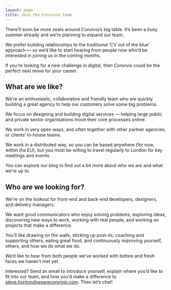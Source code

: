 ```yaml
---
layout: page
title: Join the Convivio team
---
```


There’ll soon be more seats around Convivio’s big table. It’s been a busy summer already and we’re planning to expand our team.

We prefer building relationships to the traditional ‘CV out of the blue’ approach — so we’d like to start hearing from people now who’d be interested in joining us in the coming months.

If you’re looking for a new challenge in digital, then Convivio could be the perfect next move for your career.

## What are we like?

We’re an enthusiastic, collaborative and friendly team who are quickly building a great agency to help our customers solve some big problems.

We focus on designing and building digital services — helping large public and private sector organisations move their core processes online.

We work in very open ways, and often together with other partner agencies, or clients’ in-house teams.

We work in a distributed way, so you can be based anywhere (for now, within the EU), but you must be willing to travel regularly to London for key meetings and events.

You can explore our blog to find out a bit more about who we are and what we’re up to.

## Who are we looking for?

We're on the lookout for front-end and back-end developers, designers, and delivery managers.

We want good communicators who enjoy solving problems, exploring ideas, discovering new ways to work, working with real people, and working on projects that make a difference.

You’ll like drawing on the walls, sticking up post-its, coaching and supporting others, eating great food, and continuously improving yourself, others, and how we do what we do.

We’d like to hear from both people we’ve worked with before and fresh faces we haven’t met yet.

Interested? Send an email to introduce yourself, explain where you’d like to fit into our team, and how you’d make a difference to <a href="mailto:steve.hunton@weareconvivio.com">steve.hunton@weareconvivio.com</a>. Then let’s chat!
